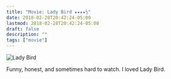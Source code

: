 ```yaml
---
title: "Movie: Lady Bird ★★★★½"
date: 2018-02-28T20:42:24-05:00
lastmod: 2018-02-28T20:42:24-05:00
draft: false
description: ""
tags: ["movie"]
---
```


<img src="/img/2018/lady-bird.jpg" alt="Lady Bird" />

Funny, honest, and sometimes hard to watch. I loved Lady Bird.
